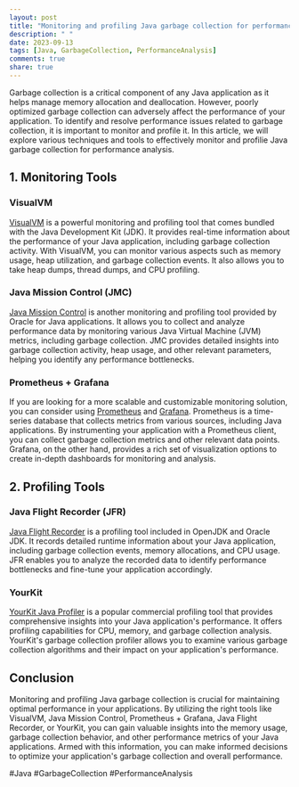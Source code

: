 ```yaml
---
layout: post
title: "Monitoring and profiling Java garbage collection for performance analysis"
description: " "
date: 2023-09-13
tags: [Java, GarbageCollection, PerformanceAnalysis]
comments: true
share: true
---
```


Garbage collection is a critical component of any Java application as it helps manage memory allocation and deallocation. However, poorly optimized garbage collection can adversely affect the performance of your application. To identify and resolve performance issues related to garbage collection, it is important to monitor and profile it. In this article, we will explore various techniques and tools to effectively monitor and profilie Java garbage collection for performance analysis.

## 1. Monitoring Tools

### VisualVM
[VisualVM](https://visualvm.github.io/) is a powerful monitoring and profiling tool that comes bundled with the Java Development Kit (JDK). It provides real-time information about the performance of your Java application, including garbage collection activity. With VisualVM, you can monitor various aspects such as memory usage, heap utilization, and garbage collection events. It also allows you to take heap dumps, thread dumps, and CPU profiling.

### Java Mission Control (JMC)
[Java Mission Control](https://docs.oracle.com/javacomponents/jmc.htm) is another monitoring and profiling tool provided by Oracle for Java applications. It allows you to collect and analyze performance data by monitoring various Java Virtual Machine (JVM) metrics, including garbage collection. JMC provides detailed insights into garbage collection activity, heap usage, and other relevant parameters, helping you identify any performance bottlenecks.

### Prometheus + Grafana
If you are looking for a more scalable and customizable monitoring solution, you can consider using [Prometheus](https://prometheus.io/) and [Grafana](https://grafana.com/). Prometheus is a time-series database that collects metrics from various sources, including Java applications. By instrumenting your application with a Prometheus client, you can collect garbage collection metrics and other relevant data points. Grafana, on the other hand, provides a rich set of visualization options to create in-depth dashboards for monitoring and analysis.

## 2. Profiling Tools

### Java Flight Recorder (JFR)
[Java Flight Recorder](https://docs.oracle.com/javacomponents/jmc-5-5/jfr-runtime-guide/introduction.htm) is a profiling tool included in OpenJDK and Oracle JDK. It records detailed runtime information about your Java application, including garbage collection events, memory allocations, and CPU usage. JFR enables you to analyze the recorded data to identify performance bottlenecks and fine-tune your application accordingly.

### YourKit
[YourKit Java Profiler](https://www.yourkit.com/java/profiler/) is a popular commercial profiling tool that provides comprehensive insights into your Java application's performance. It offers profiling capabilities for CPU, memory, and garbage collection analysis. YourKit's garbage collection profiler allows you to examine various garbage collection algorithms and their impact on your application's performance.

## Conclusion

Monitoring and profiling Java garbage collection is crucial for maintaining optimal performance in your applications. By utilizing the right tools like VisualVM, Java Mission Control, Prometheus + Grafana, Java Flight Recorder, or YourKit, you can gain valuable insights into the memory usage, garbage collection behavior, and other performance metrics of your Java applications. Armed with this information, you can make informed decisions to optimize your application's garbage collection and overall performance.

#Java #GarbageCollection #PerformanceAnalysis